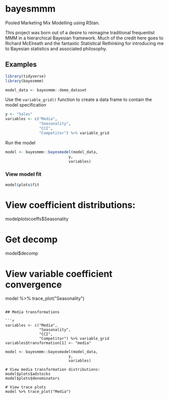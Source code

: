 # bayesmmm

Pooled Marketing Mix Modelling using RStan.

This project was born out of a desire to reimagine traditional frequentist MMM in a hierarchical Bayesian framework. Much of the credit here goes to Richard McElreath and the fantastic Statistical Rethinking for introducing me to Bayesian statistics and associated philosophy.

## Examples


```r
library(tidyverse)
library(bayesmmm)

model_data <- bayesmmm::demo_dataset
```

Use the `variable_grid()` function to create a data frame to contain the model specification

```r
y <- "Sales"
variables <- c("Media",
               "Seasonality",
               "CCI",
               "Competitor") %>% variable_grid
```
Run the model

```r
model <- bayesmmm::bayesmodel(model_data,
                            y,
                            variables)
```

### View model fit
```r
model$plots$fit
```


# View coefficient distributions:
model$plots$coeffs$Seasonality

# Get decomp
model$decomp

# View variable coefficient convergence
model %>% trace_plot("Seasonality")
```

## Media transformations

```r
variables <- c("Media",
               "Seasonality",
               "CCI",
               "Competitor") %>% variable_grid
variables$transformation[1] <- "media"

model <- bayesmmm::bayesmodel(model_data,
                            y,
                            variables)

# View media transformation distributions:
model$plots$adstocks
model$plots$denominators

# View trace plots
model %>% trace_plot("Media")
```
